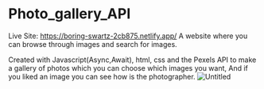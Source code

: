 # Photo_gallery_API
Live Site: https://boring-swartz-2cb875.netlify.app/
A website where you can browse through images and search for images.

Created with Javascript(Async,Await), html, css and the Pexels API to make a gallery of photos which you can choose which images you want,
And if you liked an image you can see how is the photographer.
![Untitled](https://user-images.githubusercontent.com/78149229/114295293-fdeaad80-9aac-11eb-8f2e-44ec9e86b1cf.png)


